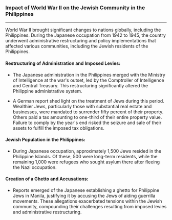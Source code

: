 ### Impact of World War II on the Jewish Community in the Philippines

---

World War II brought significant changes to nations globally, including the Philippines. During the Japanese occupation from 1942 to 1945, the country underwent administrative restructuring and policy implementations that affected various communities, including the Jewish residents of the Philippines.

#### Restructuring of Administration and Imposed Levies:

- The Japanese administration in the Philippines merged with the Ministry of Intelligence at the war's outset, led by the Comptroller of Intelligence and Central Treasury. This restructuring significantly altered the Philippine administrative system.

- A German report shed light on the treatment of Jews during this period. Wealthier Jews, particularly those with substantial real estate and businesses, were mandated to surrender fifty percent of their property. Others paid a tax amounting to one-third of their entire property value. Failure to comply by the year's end risked the seizure and sale of their assets to fulfill the imposed tax obligations.

#### Jewish Population in the Philippines:

- During Japanese occupation, approximately 1,500 Jews resided in the Philippine Islands. Of these, 500 were long-term residents, while the remaining 1,000 were refugees who sought asylum there after fleeing the Nazi occupation.

#### Creation of a Ghetto and Accusations:

- Reports emerged of the Japanese establishing a ghetto for Philippine Jews in Manila, justifying it by accusing the Jews of aiding guerrilla movements. These allegations exacerbated tensions within the Jewish community, compounding their challenges resulting from imposed levies and administrative restructuring.
